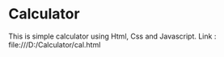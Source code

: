 # Calculator
This is simple calculator using Html, Css and Javascript.
Link : file:///D:/Calculator/cal.html
